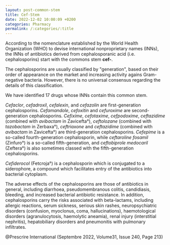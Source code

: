 ```yaml
---
layout: post-common-stem
title: Cef-Stem
date: 2022-12-02 10:00:09 +0200
categories: Pharmacy
permalink: /:categories/:title
---
```

According to the nomenclature established by the World Health Organization (WHO) to devise international nonproprietary names (INNs), the INNs of antibiotics derived from cephalosporanic acid (i.e. cephalosporins) start with the commons stem **cef-**.

The cephalosporins are usually classified by "generation", based on their order of appearance on the market and increasing activity agains Gram-negative bacteria. However, there is no universal consensus regarding the details of this classification.

We have identified 17 drugs whose INNs contain this common stem.

*Cefaclor*, *cefadroxil*, *cefalexin*, and *cefazolin* are first-generation cephalosporins. *Cefamandole*, *cefoxitin* and *cefuroxime* are second-generation cephalosporins. *Cefixime*, *cefotaxime*, *cefpodoxime*, *ceftazidime* (combined with *avibactam* in Zavicefta°), *ceftolozane* (combined with *tazobactam* in Zerbaxa°), *ceftriaxone* and *ceftazidime* (combined with *avibactam* in Zavicefta°) are third-generation cephalosporins. *Cefepime*  is a so-called fourth-generation cephalosporin, while *ceftaroline fosamil* (Zinfuro°) is a so-called fifth-generation, and *ceftobiprole medocaril* (Zeftera°) is also sometimes classed with the fifth-generation cephalosporins.

*Cefiderocol* (Fetcroja°) is a cephalosporin which is conjugated to a siderophore, a compound which facilitates entry of the antibiotics into bacterial cytoplasm.

The adverse effects of the cephalosporins are those of antibiotics in general, including diarrhoea, pseudomembranous colitis, candidiasis, bleeding, and increased bacterial antibiotic resistance. In addition, cephalosporins carry the risks associated with beta-lactams, including allergic reactions, serum sickness, serious skin rashes, neuropsychiatric disorders (confusion, myoclonus, coma, hallucinations), haemotological disorders (agranulocytosis, haemolytic aneamia), renal injury (interstitial nephritis), hepatobiliary disorders and pneumonitis with pulmonary infiltrates.

@Prescrire International (Septembre 2022, Volume31, Issue 240, Page 213)
